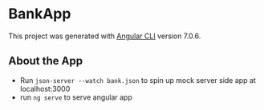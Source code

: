 # BankApp

This project was generated with [Angular CLI](https://github.com/angular/angular-cli) version 7.0.6.

## About the App 
* Run `json-server --watch bank.json` to spin up mock server side app at localhost:3000
* run `ng serve` to serve angular app 
